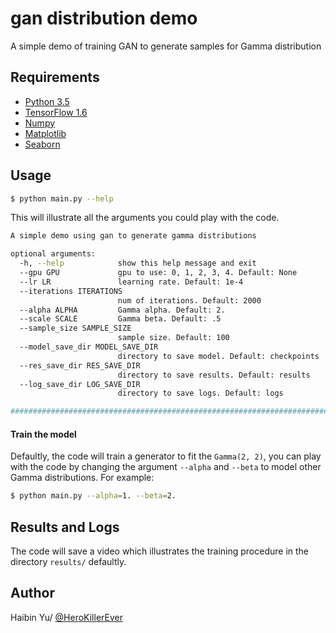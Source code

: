 # gan distribution demo
A simple demo of training GAN to generate samples for Gamma distribution 

## Requirements
* [Python 3.5](https://www.python.org/downloads/)
* [TensorFlow 1.6](https://www.tensorflow.org/install/)
* [Numpy](http://www.numpy.org/)
* [Matplotlib](http://matplotlib.org/users/installing.html)
* [Seaborn](https://seaborn.pydata.org/)

## Usage 
```bash
$ python main.py --help
```
This will illustrate all the arguments you could play with the code. 
```bash
A simple demo using gan to generate gamma distributions

optional arguments:
  -h, --help            show this help message and exit
  --gpu GPU             gpu to use: 0, 1, 2, 3, 4. Default: None
  --lr LR               learning rate. Default: 1e-4
  --iterations ITERATIONS
                        num of iterations. Default: 2000
  --alpha ALPHA         Gamma alpha. Default: 2.
  --scale SCALE         Gamma beta. Default: .5
  --sample_size SAMPLE_SIZE
                        sample size. Default: 100
  --model_save_dir MODEL_SAVE_DIR
                        directory to save model. Default: checkpoints
  --res_save_dir RES_SAVE_DIR
                        directory to save results. Default: results
  --log_save_dir LOG_SAVE_DIR
                        directory to save logs. Default: logs

###########################################################################
```
#### Train the model
Defaultly, the code will train a generator to fit the `Gamma(2, 2)`, you can play with the code by changing the argument `--alpha` and `--beta` to model other Gamma distributions. For example:
```bash
$ python main.py --alpha=1. --beta=2.
```
## Results and Logs
The code will save a video which illustrates the training procedure in the directory `results/` defaultly.

## Author
Haibin Yu/ [@HeroKillerEver](https://github.com/HeroKillerEver)


